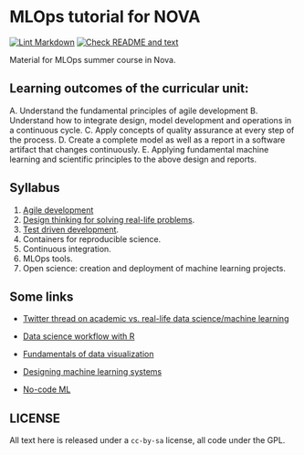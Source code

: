 # MLOps tutorial for NOVA

[![Lint
Markdown](https://github.com/JJ/nova-mlops/actions/workflows/lint-markdown.yml/badge.svg)](https://github.com/JJ/nova-mlops/actions/workflows/lint-markdown.yml)
[![Check README and text](https://github.com/JJ/nova-mlops/actions/workflows/check-readme.yml/badge.svg)](https://github.com/JJ/nova-mlops/actions/workflows/check-readme.yml)

Material for MLOps summer course in Nova.

## Learning outcomes of the curricular unit:

A. Understand the fundamental principles of agile development
B. Understand how to integrate design, model development and operations in a
continuous cycle.
C. Apply concepts of quality assurance at every step of the process.
D. Create a complete model as well as a report in a software artifact that
changes continuously.
E. Applying fundamental machine learning and scientific principles to the above
design and reports.

## Syllabus

1. [Agile development](text/01.Agile.md)
2. [Design thinking for solving real-life problems](text/02.Design-Thinking.md).
3. [Test driven development](text/03.TDD.md).
4. Containers for reproducible science.
5. Continuous integration.
6. MLOps tools.
7. Open science: creation and deployment of machine learning projects.

## Some links

* [Twitter thread on academic vs. real-life data science/machine
  learning](https://twitter.com/svpino/status/1526532997901524998?s=21&t=BZ5He6QmvOV5h58LP7tYNg)

* [Data science workflow with R](https://www.business-science.io/learning-r/2018/11/04/data-science-r-cheatsheet.html?utm_content=bufferbda2d&utm_medium=social&utm_source=twitter.com&utm_campaign=buffer)

* [Fundamentals of data visualization](https://clauswilke.com/dataviz/)

* [Designing machine learning systems](https://www.oreilly.com/library/view/designing-machine-learning/9781098107956/)

* [No-code ML](https://t.co/ItxOFhwEy9)

## LICENSE

All text here is released under a `cc-by-sa` license, all code under the GPL.
